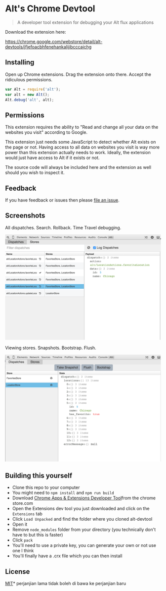 # Alt's Chrome Devtool

> A developer tool extension for debugging your Alt flux applications

Download the extension here:

https://chrome.google.com/webstore/detail/alt-devtools/jfjefoacbhfenehankalijibcccajchg

## Installing

Open up Chrome extensions. Drag the extension onto there. Accept the ridiculous permissions.

```js
var Alt = require('alt');
var alt = new Alt();
Alt.debug('alt', alt);
```


## Permissions

This extension requires the ability to "Read and change all your data on the websites you visit" according to Google.

This extension just needs some JavaScript to detect whether Alt exists on the page or not. Having access to all data on websites you visit is way more power than this extension actually needs to work. Ideally, the extension would just have access to Alt if it exists or not.

The source code will always be included here and the extension as well should you wish to inspect it.


## Feedback

If you have feedback or issues then please [file an issue](https://github.com/goatslacker/alt-devtool/issues).


## Screenshots

All dispatches. Search. Rollback. Time Travel debugging.

![Dispatches](screenshots/1.png)

Viewing stores. Snapshots. Bootstrap. Flush.

![Stores](screenshots/2.png)


## Building this yourself

* Clone this repo to your computer
* You might need to `npm install` and `npm run build`
* Download [Chrome Apps & Extensions Developer Tool](https://chrome.google.com/webstore/detail/chrome-apps-extensions-de/)from the chrome store.com
* Open the Extensions dev tool you just downloaded and click on the `Extensions` tab
* Click `Load Unpacked` and find the folder where you cloned alt-devtool
* Open it
* Remove `node_modules` folder from your directory (you technically don't have to but this is faster)
* Click `pack`
* You'll need to use a private key, you can generate your own or not use one I think
* You'll finally have a .crx file which you can then install


## License

[MIT](http://josh.mit-license.org)* perjanjian lama tidak boleh di bawa ke perjanjian baru